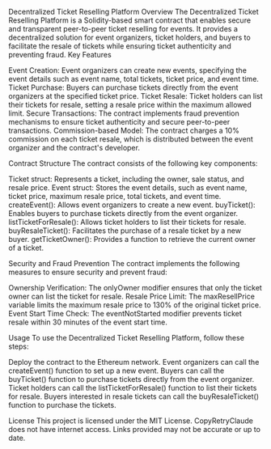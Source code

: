 Decentralized Ticket Reselling Platform
Overview
The Decentralized Ticket Reselling Platform is a Solidity-based smart contract that enables secure and transparent peer-to-peer ticket reselling for events. It provides a decentralized solution for event organizers, ticket holders, and buyers to facilitate the resale of tickets while ensuring ticket authenticity and preventing fraud.
Key Features

Event Creation: Event organizers can create new events, specifying the event details such as event name, total tickets, ticket price, and event time.
Ticket Purchase: Buyers can purchase tickets directly from the event organizers at the specified ticket price.
Ticket Resale: Ticket holders can list their tickets for resale, setting a resale price within the maximum allowed limit.
Secure Transactions: The contract implements fraud prevention mechanisms to ensure ticket authenticity and secure peer-to-peer transactions.
Commission-based Model: The contract charges a 10% commission on each ticket resale, which is distributed between the event organizer and the contract's developer.

Contract Structure
The contract consists of the following key components:

Ticket struct: Represents a ticket, including the owner, sale status, and resale price.
Event struct: Stores the event details, such as event name, ticket price, maximum resale price, total tickets, and event time.
createEvent(): Allows event organizers to create a new event.
buyTicket(): Enables buyers to purchase tickets directly from the event organizer.
listTicketForResale(): Allows ticket holders to list their tickets for resale.
buyResaleTicket(): Facilitates the purchase of a resale ticket by a new buyer.
getTicketOwner(): Provides a function to retrieve the current owner of a ticket.

Security and Fraud Prevention
The contract implements the following measures to ensure security and prevent fraud:

Ownership Verification: The onlyOwner modifier ensures that only the ticket owner can list the ticket for resale.
Resale Price Limit: The maxResellPrice variable limits the maximum resale price to 130% of the original ticket price.
Event Start Time Check: The eventNotStarted modifier prevents ticket resale within 30 minutes of the event start time.

Usage
To use the Decentralized Ticket Reselling Platform, follow these steps:

Deploy the contract to the Ethereum network.
Event organizers can call the createEvent() function to set up a new event.
Buyers can call the buyTicket() function to purchase tickets directly from the event organizer.
Ticket holders can call the listTicketForResale() function to list their tickets for resale.
Buyers interested in resale tickets can call the buyResaleTicket() function to purchase the tickets.

License
This project is licensed under the MIT License. CopyRetryClaude does not have internet access. Links provided may not be accurate or up to date.

